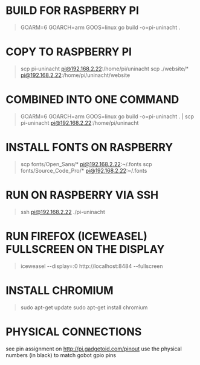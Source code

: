 # BUILD FOR RASPBERRY PI
> GOARM=6 GOARCH=arm GOOS=linux go build -o=pi-uninacht .

# COPY TO RASPBERRY PI
> scp pi-uninacht pi@192.168.2.22:/home/pi/uninacht
> scp ./website/* pi@192.168.2.22:/home/pi/uninacht/website

# COMBINED INTO ONE COMMAND
> GOARM=6 GOARCH=arm GOOS=linux go build -o=pi-uninacht . | scp pi-uninacht pi@192.168.2.22:/home/pi/uninacht

# INSTALL FONTS ON RASPBERRY
> scp fonts/Open_Sans/* pi@192.168.2.22:~/.fonts
> scp fonts/Source_Code_Pro/* pi@192.168.2.22:~/.fonts

# RUN ON RASPBERRY VIA SSH
> ssh pi@192.168.2.22
> ./pi-uninacht

# RUN FIREFOX (ICEWEASEL) FULLSCREEN ON THE DISPLAY
> iceweasel --display=:0 http://localhost:8484 --fullscreen

# INSTALL CHROMIUM
> sudo apt-get update
> sudo apt-get install chromium


# PHYSICAL CONNECTIONS
see pin assignment on http://pi.gadgetoid.com/pinout
use the physical numbers (in black) to match gobot gpio pins
